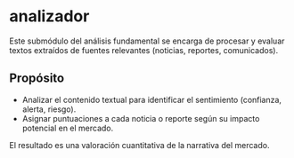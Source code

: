 # analizador

Este submódulo del análisis fundamental se encarga de procesar y evaluar textos extraídos de fuentes relevantes (noticias, reportes, comunicados).

## Propósito

- Analizar el contenido textual para identificar el sentimiento (confianza, alerta, riesgo).
- Asignar puntuaciones a cada noticia o reporte según su impacto potencial en el mercado.

El resultado es una valoración cuantitativa de la narrativa del mercado.